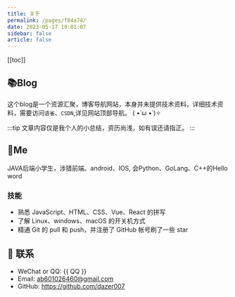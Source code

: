 ```yaml
---
title: 关于
permalink: /pages/f84a74/
date: 2023-05-17 19:01:07
sidebar: false
article: false
---
```


[[toc]]

## 📚Blog
这个blog是一个资源汇聚，博客导航网站，本身并未提供技术资料，详细技术资料，需要访问`语雀`、`CSDN`,详见网站顶部导航。 ( •̀ ω •́ )✧

:::tip
文章内容仅是我个人的小总结，资历尚浅，如有误还请指正。
:::

## 🐼Me
JAVA后端小学生，涉猎前端、android、IOS, 会Python、GoLang、C++的Hello word

### 技能
* 熟悉 JavaScript、HTML、CSS、Vue、React 的拼写
* 了解 Linux、windows、macOS 的开关机方式
* 精通 Git 的 pull 和 push，并注册了 GitHub 帐号刷了一些 star

<!-- 本人↓↓↓

<img src='https://cdn.staticaly.com/gh/xugaoyi/image_store/blog/20200103123203.jpg' alt='本人照片' style="width:106px;"> -->

## :email: 联系

- WeChat or QQ: <a :href="qqUrl" class='qq'>{{ QQ }}</a>
- Email:  <a href="mailto:ab601026460@gmail.com">ab601026460@gmail.com</a>
- GitHub: <https://github.com/dazer007>

<script>
  export default {
    data(){
      return {
        QQ: '601026460',
        qqUrl: `tencent://message/?uin=${this.QQ}&Site=&Menu=yes`
      }
    },
    mounted(){
      const flag =  navigator.userAgent.match(/(phone|pad|pod|iPhone|iPod|ios|iPad|Android|Mobile|BlackBerry|IEMobile|MQQBrowser|JUC|Fennec|wOSBrowser|BrowserNG|WebOS|Symbian|Windows Phone)/i);
      if(flag){
        this.qqUrl = `mqqwpa://im/chat?chat_type=wpa&uin=${this.QQ}&version=1&src_type=web&web_src=oicqzone.com`
      }
    }
  }
</script>
